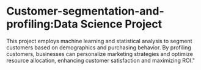 # Customer-segmentation-and-profiling:Data Science Project
This project employs machine learning and statistical analysis to segment customers based on demographics and purchasing behavior. By profiling customers, businesses can personalize marketing strategies and optimize resource allocation, enhancing customer satisfaction and maximizing ROI."
